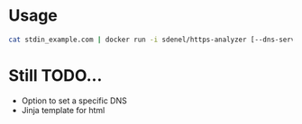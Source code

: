 # Usage
```bash
cat stdin_example.com | docker run -i sdenel/https-analyzer [--dns-server 8.8.8.8]
```

# Still TODO...
* Option to set a specific DNS
* Jinja template for html